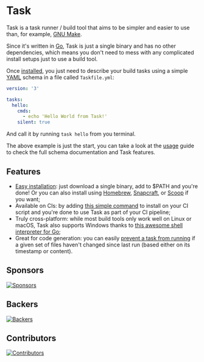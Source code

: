 # Task

Task is a task runner / build tool that aims to be simpler and easier to use
than, for example, [GNU Make][make].

Since it's written in [Go][go], Task is just a single binary and has no other
dependencies, which means you don't need to mess with any complicated install
setups just to use a build tool.

Once [installed](installation.md), you just need to describe your build tasks
using a simple [YAML][yaml] schema in a file called `Taskfile.yml`:

```yaml
version: '3'

tasks:
  hello:
    cmds:
      - echo 'Hello World from Task!'
    silent: true
```

And call it by running `task hello` from you terminal.

The above example is just the start, you can take a look at the [usage](usage.md)
guide to check the full schema documentation and Task features.

## Features

- [Easy installation](installation.md): just download a single binary, add to
  $PATH and you're done! Or you can also install using [Homebrew][homebrew],
  [Snapcraft][snapcraft], or [Scoop][scoop] if you want;
- Available on CIs: by adding [this simple command](installation.md#install-script)
  to install on your CI script and you're done to use Task as part of your CI pipeline;
- Truly cross-platform: while most build tools only work well on Linux or macOS,
  Task also supports Windows thanks to [this awesome shell interpreter for Go][sh];
- Great for code generation: you can easily [prevent a task from running](usage.md#prevent-unnecessary-work)
  if a given set of files haven't changed since last run (based either on its
  timestamp or content).

## Sponsors

[![Sponsors](https://opencollective.com/task/sponsors.svg?width=890)](https://opencollective.com/task)

## Backers

[![Backers](https://opencollective.com/task/backers.svg?width=890)](https://opencollective.com/task)

## Contributors

[![Contributors](https://opencollective.com/task/contributors.svg?width=890)](https://github.com/go-task/task/graphs/contributors)

[make]: https://www.gnu.org/software/make/
[go]: https://golang.org/
[yaml]: http://yaml.org/
[homebrew]: https://brew.sh/
[snapcraft]: https://snapcraft.io/
[scoop]: https://scoop.sh/
[sh]: https://mvdan.cc/sh
